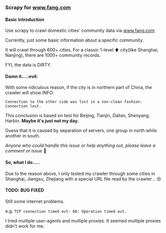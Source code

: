 ### Scrapy for www.fang.com

#### Basic introduction

Use scrapy to crawl domestic cities' community data via www.fang.com

Currently, just some basic information about a specific community.

​It will crawl through 600+ cities. For a classic 1-level :arrow_up: city(like Shanghai, Nanjing), there are 1000+ community records.

FYI, the data is DIRTY.

#### Damn it….:evil:

With some ridiculous reason, if the city is in northern part of China, the crawler will show INFO:

`Connection to the other side was lost in a non-clean fashion: Connection lost.`

This conclusion is based on test for Beijing, Tianjin, Dalian, Shenyang, Harbin. **Maybe it's just not my day.**

Guess that it is caused by separation of servers, one group in north while another in south.

*Anyone who could handle this issue or help anything out, please leave a comment or issue* 👏

#### So, what I do…..

Due to the reason above, I only tested my crawler through some cities in Shanghai, Jiangsu, Zhejiang with a special URL file read by the crawler… :cry:

#### TODO: BUG FIXED

Still some internet problems.

e.g. `TCP connection timed out: 60: Operation timed out.`

I tried multiple user-agents and multiple proxies. It seemed multiple proxies didn't work for me.